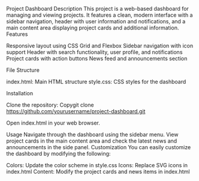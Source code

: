 Project Dashboard
Description
This project is a web-based dashboard for managing and viewing projects. It features a clean, modern interface with a sidebar navigation, header with user information and notifications, and a main content area displaying project cards and additional information.
Features

Responsive layout using CSS Grid and Flexbox
Sidebar navigation with icon support
Header with search functionality, user profile, and notifications
Project cards with action buttons
News feed and announcements section

File Structure

index.html: Main HTML structure
style.css: CSS styles for the dashboard

Installation

Clone the repository:
Copygit clone https://github.com/yourusername/project-dashboard.git

Open index.html in your web browser.

Usage
Navigate through the dashboard using the sidebar menu. View project cards in the main content area and check the latest news and announcements in the side panel.
Customization
You can easily customize the dashboard by modifying the following:

Colors: Update the color scheme in style.css
Icons: Replace SVG icons in index.html
Content: Modify the project cards and news items in index.html
